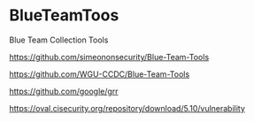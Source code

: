 # BlueTeamToos
Blue Team Collection Tools

https://github.com/simeononsecurity/Blue-Team-Tools

https://github.com/WGU-CCDC/Blue-Team-Tools

https://github.com/google/grr

https://oval.cisecurity.org/repository/download/5.10/vulnerability


